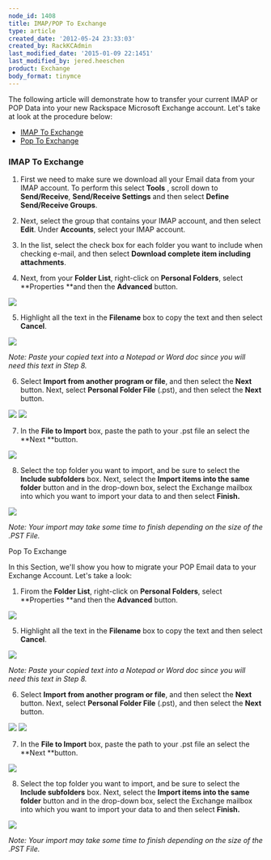 ```yaml
---
node_id: 1408
title: IMAP/POP To Exchange
type: article
created_date: '2012-05-24 23:33:03'
created_by: RackKCAdmin
last_modified_date: '2015-01-09 22:1451'
last_modified_by: jered.heeschen
product: Exchange
body_format: tinymce
---
```


The following article will demonstrate how to transfer your current IMAP
or POP Data into your new Rackspace Microsoft Exchange account. Let's
take at look at the procedure below:

-   [IMAP To Exchange](#IMAP)
-   [Pop To Exchange](#POP)

 

### IMAP To Exchange

 

1.  First we need to make sure we download all your Email data from your
    IMAP account. To perform this select **Tools** , scroll down
    to **Send/Receive**, **Send/Receive Settings** and then
    select **Define Send/Receive Groups**.

2.  Next, select the group that contains your IMAP account, and then
    select **Edit**. Under **Accounts**, select your IMAP account.
3.  In the list, select the check box for each folder you want to
    include when checking e-mail, and then select **Download complete
    item including attachments**.
4.  Next, from your **Folder List**, right-click on **Personal
    Folders**, select **Properties **and then the **Advanced** button.

![](http://c15047832.r32.cf2.rackcdn.com/1.png)

 

5.  Highlight all the text in the **Filename** box to copy the text and
    then select **Cancel**.

![](http://c15047832.r32.cf2.rackcdn.com/three.png)

 

*Note: Paste your copied text into a Notepad or Word doc since you will
need this text in Step 8.*

6.  Select **Import from another program or file**, and then select
    the **Next** button. Next, select **Personal Folder File** (.pst),
    and then select the **Next** button.

![](http://c15047832.r32.cf2.rackcdn.com/5.png) 
 ![](http://c15047832.r32.cf2.rackcdn.com/6.png)

 

7.  In the **File to Import** box, paste the path to your .pst file an
    select the **Next **button.

![](http://c15047832.r32.cf2.rackcdn.com/7.png)

 

8.  Select the top folder you want to import, and be sure to select
    the **Include subfolders** box. Next, select the **Import items into
    the same folder** button and in the drop-down box, select the
    Exchange mailbox into which you want to import your data to and then
    select **Finish.**

![](http://c15047832.r32.cf2.rackcdn.com/10.png)

 

*Note: Your import may take some time to finish depending on the size of
the .PST File.*

 

 

 

Pop To Exchange

In this Section, we'll show you how to migrate your POP Email data to
your Exchange Account. Let's take a look:

 

1.  Firom the **Folder List**, right-click on **Personal Folders**,
    select **Properties **and then the **Advanced** button.

![](http://c15047832.r32.cf2.rackcdn.com/1.png)

 

5.  Highlight all the text in the **Filename** box to copy the text and
    then select **Cancel**.

![](http://c15047832.r32.cf2.rackcdn.com/three.png)

 

*Note: Paste your copied text into a Notepad or Word doc since you will
need this text in Step 8.*

6.  Select **Import from another program or file**, and then select
    the **Next** button. Next, select **Personal Folder File** (.pst),
    and then select the **Next** button.

![](http://c15047832.r32.cf2.rackcdn.com/5.png) 
 ![](http://c15047832.r32.cf2.rackcdn.com/6.png)

 

7.  In the **File to Import** box, paste the path to your .pst file an
    select the **Next **button.

![](http://c15047832.r32.cf2.rackcdn.com/7.png)

 

8.  Select the top folder you want to import, and be sure to select
    the **Include subfolders** box. Next, select the **Import items into
    the same folder** button and in the drop-down box, select the
    Exchange mailbox into which you want to import your data to and then
    select **Finish.**

![](http://c15047832.r32.cf2.rackcdn.com/10.png)

 

*Note: Your import may take some time to finish depending on the size of
the .PST File.*

